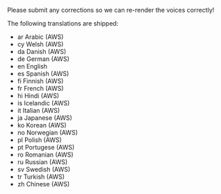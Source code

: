 Please submit any corrections so we can re-render the voices correctly!

The following translations are shipped:
* ar		Arabic (AWS)
* cy		Welsh (AWS)
* da		Danish (AWS)
* de		German (AWS)
* en		English
* es		Spanish (AWS)
* fi		Finnish (AWS)
* fr		French (AWS)
* hi		Hindi (AWS)
* is		Icelandic (AWS)
* it		Italian (AWS)
* ja		Japanese (AWS)
* ko		Korean (AWS)
* no		Norwegian (AWS)
* pl		Polish (AWS)
* pt		Portugese (AWS)
* ro		Romanian (AWS)
* ru		Russian (AWS)
* sv		Swedish (AWS)
* tr		Turkish (AWS)
* zh		Chinese (AWS)
